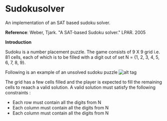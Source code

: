 # Sudokusolver
An implementation of an SAT based sudoku solver.

**Reference**: Weber, Tjark. "A SAT-based Sudoku solver." LPAR. 2005

**Introduction**

Sudoku is a number placement puzzle. The game consists of 9 X 9 grid i.e. 81 cells, each of which is to be filled with a digit out of set N = {1, 2, 3, 4, 5, 6, 7, 8, 9}. 

Following is an example of an unsolved sudoku puzzle 
![alt tag]()

The grid has a few cells filled and the player is expected to fill the remaining cells to reaach a valid solution. A valid solution must satisfy the following constraints :

 - Each row must contain all the digits from N
 - Each column must contain all the digits from N
 - Each column must contain all the digits from N


